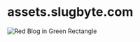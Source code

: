 # assets.slugbyte.com

![Red Blog in Green Rectangle](https://assets.slugbyte.com/github/image/github-header-00006.png)
